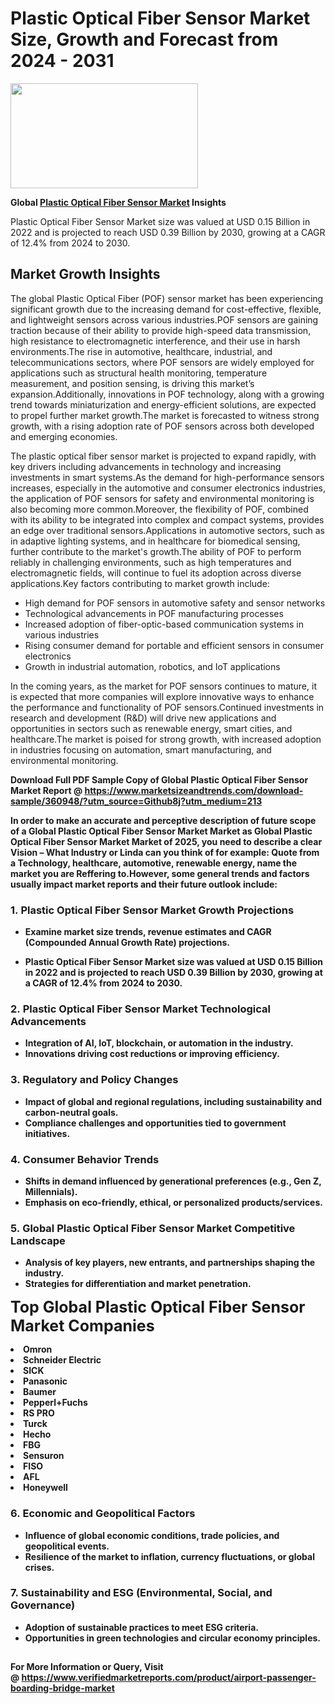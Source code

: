 <H1>Plastic Optical Fiber Sensor Market Size, Growth and Forecast from 2024 - 2031</H1><img class="aligncenter size-medium wp-image-584254" src="https://thirdeyenews.in/wp-content/uploads/2024/09/Global-Market-Research-300x168.jpeg" alt="" width="300" height="168" /><p><strong>Global&nbsp;<a href="https://www.marketsizeandtrends.com/download-sample/360948/?utm_source=Github8j?utm_medium=213">Plastic Optical Fiber Sensor Market</a> Insights</strong></p><p>Plastic Optical Fiber Sensor Market size was valued at USD 0.15 Billion in 2022 and is projected to reach USD 0.39 Billion by 2030, growing at a CAGR of 12.4% from 2024 to 2030.</p><p><h2>Market Growth Insights</h2> <p>The global Plastic Optical Fiber (POF) sensor market has been experiencing significant growth due to the increasing demand for cost-effective, flexible, and lightweight sensors across various industries.POF sensors are gaining traction because of their ability to provide high-speed data transmission, high resistance to electromagnetic interference, and their use in harsh environments.The rise in automotive, healthcare, industrial, and telecommunications sectors, where POF sensors are widely employed for applications such as structural health monitoring, temperature measurement, and position sensing, is driving this market’s expansion.Additionally, innovations in POF technology, along with a growing trend towards miniaturization and energy-efficient solutions, are expected to propel further market growth.The market is forecasted to witness strong growth, with a rising adoption rate of POF sensors across both developed and emerging economies.<strong></strong> </p> <p>The plastic optical fiber sensor market is projected to expand rapidly, with key drivers including advancements in technology and increasing investments in smart systems.As the demand for high-performance sensors increases, especially in the automotive and consumer electronics industries, the application of POF sensors for safety and environmental monitoring is also becoming more common.Moreover, the flexibility of POF, combined with its ability to be integrated into complex and compact systems, provides an edge over traditional sensors.Applications in automotive sectors, such as in adaptive lighting systems, and in healthcare for biomedical sensing, further contribute to the market's growth.The ability of POF to perform reliably in challenging environments, such as high temperatures and electromagnetic fields, will continue to fuel its adoption across diverse applications.Key factors contributing to market growth include: <ul> <li>High demand for POF sensors in automotive safety and sensor networks</li> <li>Technological advancements in POF manufacturing processes</li> <li>Increased adoption of fiber-optic-based communication systems in various industries</li> <li>Rising consumer demand for portable and efficient sensors in consumer electronics</li> <li>Growth in industrial automation, robotics, and IoT applications</li> </ul> In the coming years, as the market for POF sensors continues to mature, it is expected that more companies will explore innovative ways to enhance the performance and functionality of POF sensors.Continued investments in research and development (R&D) will drive new applications and opportunities in sectors such as renewable energy, smart cities, and healthcare.The market is poised for strong growth, with increased adoption in industries focusing on automation, smart manufacturing, and environmental monitoring.<strong></p><p><span class=""><strong>Download Full PDF Sample Copy of Global Plastic Optical Fiber Sensor Market Report</strong> @ <a href="https://www.marketsizeandtrends.com/download-sample/360948/?utm_source=Github8j?utm_medium=213" target="_blank">https://www.marketsizeandtrends.com/download-sample/360948/?utm_source=Github8j?utm_medium=213</a></span></p><p>In order to make an accurate and perceptive description of future scope of a Global&nbsp;Plastic Optical Fiber Sensor Market Market as Global&nbsp;Plastic Optical Fiber Sensor Market Market of 2025, you need to describe a clear Vision &ndash; What Industry or Linda can you think of for example: Quote from a Technology, healthcare, automotive, renewable energy, name the market you are Reffering to.However, some general trends and factors usually impact market reports and their future outlook include:</p><h3>1.&nbsp;<strong>Plastic Optical Fiber Sensor Market Growth Projections</strong></h3><ul><li>Examine market size trends, revenue estimates and CAGR (Compounded Annual Growth Rate) projections.</li><li><p>Plastic Optical Fiber Sensor Market size was valued at USD 0.15 Billion in 2022 and is projected to reach USD 0.39 Billion by 2030, growing at a CAGR of 12.4% from 2024 to 2030.</p></li></ul><h3>2.&nbsp;<strong>Plastic Optical Fiber Sensor Market Technological Advancements</strong></h3><ul><li>Integration of AI, IoT, blockchain, or automation in the industry.</li><li>Innovations driving cost reductions or improving efficiency.</li></ul><h3>3.&nbsp;<strong>Regulatory and Policy Changes</strong></h3><ul><li>Impact of global and regional regulations, including sustainability and carbon-neutral goals.</li><li>Compliance challenges and opportunities tied to government initiatives.</li></ul><h3>4.&nbsp;<strong>Consumer Behavior Trends</strong></h3><ul><li>Shifts in demand influenced by generational preferences (e.g., Gen Z, Millennials).</li><li>Emphasis on eco-friendly, ethical, or personalized products/services.</li></ul><h3>5.&nbsp;<strong>Global Plastic Optical Fiber Sensor Market Competitive Landscape</strong></h3><ul><li>Analysis of key players, new entrants, and partnerships shaping the industry.</li><li>Strategies for differentiation and market penetration.</li></ul><p data-pm-slice="1 1 []"><span style="color: inherit; font-family: inherit; font-size: 25px;">Top Global Plastic Optical Fiber Sensor Market Companies</span></p><div class="" data-test-id=""><p><li>Omron</li><li> Schneider Electric</li><li> SICK</li><li> Panasonic</li><li> Baumer</li><li> Pepperl+Fuchs</li><li> RS PRO</li><li> Turck</li><li> Hecho</li><li> FBG</li><li> Sensuron</li><li> FISO</li><li> AFL</li><li> Honeywell</li></p></div><h3>6.&nbsp;<strong>Economic and Geopolitical Factors</strong></h3><ul><li>Influence of global economic conditions, trade policies, and geopolitical events.</li><li>Resilience of the market to inflation, currency fluctuations, or global crises.</li></ul><h3>7.&nbsp;<strong>Sustainability and ESG (Environmental, Social, and Governance)</strong></h3><ul><li>Adoption of sustainable practices to meet ESG criteria.</li><li>Opportunities in green technologies and circular economy principles.</li></ul><h2><strong style="font-size: 14px;">For More Information or Query, Visit @&nbsp;</strong><a style="background-color: #ffffff; font-size: 14px;" href="https://www.marketsizeandtrends.com/report/plastic-optical-fiber-sensor-market/" target="_blank">https://www.verifiedmarketreports.com/product/airport-passenger-boarding-bridge-market</a></h2>